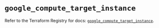 # `google_compute_target_instance`

Refer to the Terraform Registry for docs: [`google_compute_target_instance`](https://registry.terraform.io/providers/hashicorp/google/6.14.0/docs/resources/compute_target_instance).
